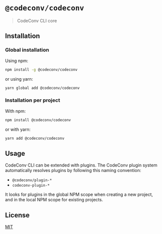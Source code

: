 # `@codeconv/codeconv`

> CodeConv CLI core

## Installation

### Global installation

Using npm:

```bash
npm install -g @codeconv/codeconv
```

or using yarn:

```bash
yarn global add @codeconv/codeconv
```

### Installation per project

With npm:

```bash
npm install @codeconv/codeconv
```

or with yarn:

```bash
yarn add @codeconv/codeconv
```

## Usage

CodeConv CLI can be extended with plugins. The CodeConv plugin system automatically resolves plugins by following this
naming convention:

- `@codeconv/plugin-*`
- `codeconv-plugin-*`

It looks for plugins in the global NPM scope when creating a new project, and in the local NPM scope for existing
projects.

## License

[MIT](LICENSE)
